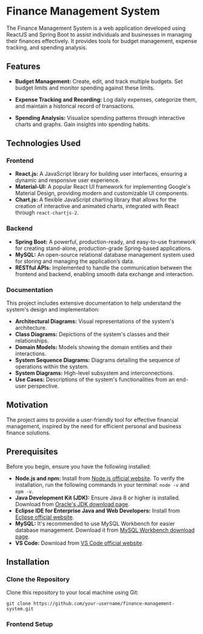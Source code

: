 # Finance Management System

The Finance Management System is a web application developed using ReactJS and Spring Boot to assist individuals and businesses in managing their finances effectively. It provides tools for budget management, expense tracking, and spending analysis.

## Features

- **Budget Management:** Create, edit, and track multiple budgets. Set budget limits and monitor spending against these limits.
  
- **Expense Tracking and Recording:** Log daily expenses, categorize them, and maintain a historical record of transactions.
  
- **Spending Analysis:** Visualize spending patterns through interactive charts and graphs. Gain insights into spending habits.

## Technologies Used

### Frontend

- **React.js:** A JavaScript library for building user interfaces, ensuring a dynamic and responsive user experience.
- **Material-UI:** A popular React UI framework for implementing Google's Material Design, providing modern and customizable UI components.
- **Chart.js:** A flexible JavaScript charting library that allows for the creation of interactive and animated charts, integrated with React through `react-chartjs-2`.

### Backend

- **Spring Boot:** A powerful, production-ready, and easy-to-use framework for creating stand-alone, production-grade Spring-based applications.
- **MySQL:** An open-source relational database management system used for storing and managing the application’s data.
- **RESTful APIs:** Implemented to handle the communication between the frontend and backend, enabling smooth data exchange and interaction.

### Documentation

This project includes extensive documentation to help understand the system's design and implementation:
- **Architectural Diagrams:** Visual representations of the system's architecture.
- **Class Diagrams:** Depictions of the system's classes and their relationships.
- **Domain Models:** Models showing the domain entities and their interactions.
- **System Sequence Diagrams:** Diagrams detailing the sequence of operations within the system.
- **System Diagrams:** High-level subsystem and interconnections.
- **Use Cases:** Descriptions of the system's functionalities from an end-user perspective.

## Motivation

The project aims to provide a user-friendly tool for effective financial management, inspired by the need for efficient personal and business finance solutions.

## Prerequisites

Before you begin, ensure you have the following installed:
- **Node.js and npm:** Install from [Node.js official website](https://nodejs.org/). To verify the installation, run the following commands in your terminal: ``node -v`` and ``npm -v``.
- **Java Development Kit (JDK):** Ensure Java 8 or higher is installed. Download from [Oracle's JDK download page](https://www.oracle.com/java/technologies/javase-downloads.html).
- **Eclipse IDE for Enterprise Java and Web Developers:** Install from [Eclipse official website](https://www.eclipse.org/downloads/packages/).
- **MySQL:** It's recommended to use MySQL Workbench for easier database management. Download it from [MySQL Workbench download page](https://dev.mysql.com/downloads/workbench/).
- **VS Code:** Download from [VS Code official website](https://code.visualstudio.com/).

## Installation

### Clone the Repository
Clone this repository to your local machine using Git:

```
git clone https://github.com/your-username/finance-management-system.git
```
### Frontend Setup


